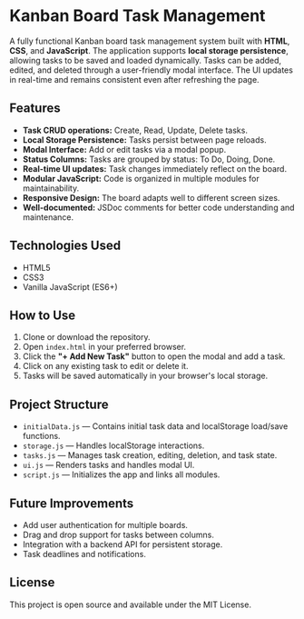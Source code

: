 # Kanban Board Task Management

A fully functional Kanban board task management system built with **HTML**, **CSS**, and **JavaScript**. The application supports **local storage persistence**, allowing tasks to be saved and loaded dynamically. Tasks can be added, edited, and deleted through a user-friendly modal interface. The UI updates in real-time and remains consistent even after refreshing the page.

## Features

- **Task CRUD operations:** Create, Read, Update, Delete tasks.
- **Local Storage Persistence:** Tasks persist between page reloads.
- **Modal Interface:** Add or edit tasks via a modal popup.
- **Status Columns:** Tasks are grouped by status: To Do, Doing, Done.
- **Real-time UI updates:** Task changes immediately reflect on the board.
- **Modular JavaScript:** Code is organized in multiple modules for maintainability.
- **Responsive Design:** The board adapts well to different screen sizes.
- **Well-documented:** JSDoc comments for better code understanding and maintenance.

## Technologies Used

- HTML5
- CSS3
- Vanilla JavaScript (ES6+)

## How to Use

1. Clone or download the repository.
2. Open `index.html` in your preferred browser.
3. Click the **"+ Add New Task"** button to open the modal and add a task.
4. Click on any existing task to edit or delete it.
5. Tasks will be saved automatically in your browser's local storage.

## Project Structure

- `initialData.js` — Contains initial task data and localStorage load/save functions.
- `storage.js` — Handles localStorage interactions.
- `tasks.js` — Manages task creation, editing, deletion, and task state.
- `ui.js` — Renders tasks and handles modal UI.
- `script.js` — Initializes the app and links all modules.

## Future Improvements

- Add user authentication for multiple boards.
- Drag and drop support for tasks between columns.
- Integration with a backend API for persistent storage.
- Task deadlines and notifications.

## License

This project is open source and available under the MIT License.
